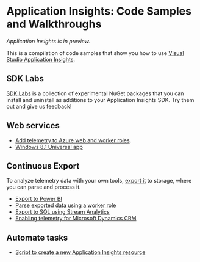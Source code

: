 <properties 
    pageTitle="Application Insights: Code samples and walkthroughs" 
    description="Samples you can adapt for your own apps." 
    services="application-insights" 
    documentationCenter="windows"
    authors="alancameronwills" 
    manager="douge"/>

<tags 
    ms.service="application-insights" 
    ms.workload="tbd" 
    ms.tgt_pltfrm="ibiza" 
    ms.devlang="na" 
    ms.topic="article" 
    ms.date="10/05/2015" 
    ms.author="awills"/>

#  Application Insights: Code Samples and Walkthroughs

*Application Insights is in preview.*

This is a compilation of code samples that show you how to use [Visual Studio Application Insights](app-insights-overview.md).

## SDK Labs

[SDK Labs](https://www.myget.org/gallery/applicationinsights-sdk-labs) is a collection of experimental NuGet packages that you can install and uninstall as additions to your Application Insights SDK. Try them out and give us feedback!

## Web services

* [Add telemetry to Azure web and worker roles](https://github.com/Microsoft/ApplicationInsights-Home/tree/master/Samples/AzureEmailService).
* [Windows 8.1 Universal app](https://github.com/Microsoft/ApplicationInsights-Home/tree/master/Samples/Windows%208.1%20Universal/)

## Continuous Export

To analyze telemetry data with your own tools, [export it](app-insights-export-telemetry.md) to storage, where you can parse and process it.

* [Export to Power BI](app-insights-export-power-bi.md) 
* [Parse exported data using a worker role](app-insights-code-sample-export-telemetry-sql-database.md)
* [Export to SQL using Stream Analytics](app-insights-code-sample-export-sql-stream-analytics.md)
* [Enabling telemetry for Microsoft Dynamics CRM](app-insights-sample-mscrm.md)


## Automate tasks

* [Script to create a new Application Insights resource](app-insights-powershell-script-create-resource.md)








 

